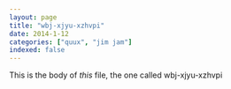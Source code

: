 ```yaml
---
layout: page
title: "wbj-xjyu-xzhvpi"
date: 2014-1-12
categories: ["quux", "jim jam"]
indexed: false
---
```

This is the body of _this_ file, the one called wbj-xjyu-xzhvpi
